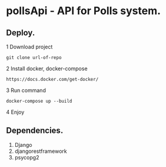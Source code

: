 # pollsApi - API for Polls system.

## **Deploy.**
1 Download project
```
git clone url-of-repo
```
2 Install docker, docker-compose
```
https://docs.docker.com/get-docker/
```
3 Run command
```
docker-compose up --build
```
4 Enjoy

## **Dependencies.**

1. Django
2. djangorestframework
3. psycopg2
